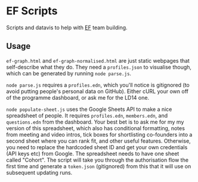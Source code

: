 # EF Scripts

Scripts and datavis to help with [EF](https://www.joinef.com/) team building.

## Usage

`ef-graph.html` and `ef-graph-normalised.html` are just static webpages that self-describe what they do. They need a `profiles.json` to visualise though, which can be generated by running `node parse.js`.

`node parse.js` requires a `profiles.edn`, which you'll notice is gitignored (to avoid putting people's personal data on GitHub). Either cURL your own off of the programme dashboard, or ask me for the LD14 one.

`node populate-sheet.js` uses the Google Sheets API to make a nice spreadsheet of people. It requires `profiles.edn`, `members.edn`, and `questions.edn` from the dashboard. Your best bet is to ask me for my my version of this spreadsheet, which also has conditional formatting, notes from meeting and video intros, tick boxes for shortlisting co-founders into a second sheet where you can rank fit, and other useful features. Otherwise, you need to replace the hardcoded sheet ID and get your own credentials (API keys etc) from Google. The spreadsheet needs to have one sheet called "Cohort". The script will take you through the authorisation flow the first time and generate a `token.json` (gitignored) from this that it will use on subsequent updating runs.

